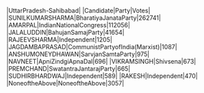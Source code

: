  
|UttarPradesh-Sahibabad|
|Candidate|Party|Votes|
|SUNILKUMARSHARMA|BharatiyaJanataParty|262741|
|AMARPAL|IndianNationalCongress|112056|
|JALALUDDIN|BahujanSamajParty|41654|
|RAJEEVSHARMA|Independent|1205|
|JAGDAMBAPRASAD|CommunistPartyofIndia(Marxist)|1087|
|ANSHUMONEYDHAWAN|SarvjanSamtaParty|975|
|NAVNEET|ApniZindgiApnaDal|696|
|VIKRAMSINGH|Shivsena|673|
|PREMCHAND|SwatantraJantarajParty|665|
|SUDHIRBHARDWAJ|Independent|589|
|RAKESH|Independent|470|
|NoneoftheAbove|NoneoftheAbove|3057|
